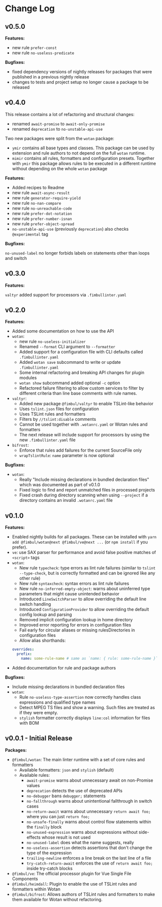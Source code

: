 # Change Log

## v0.5.0

**Features:**

* new rule `prefer-const`
* new rule `no-useless-predicate`

**Bugfixes:**

* fixed dependency versions of nightly releases for packages that were published in a previous nightly release
* changes to tests and project setup no longer cause a package to be released

## v0.4.0

This release contains a lot of refactoring and structural changes:

* renamed `await-promise` to `await-only-promise`
* renamed `deprecation` to `no-unstable-api-use`

Two new packages were split from the `wotan` package:

* `ymir` contains all base types and classes. This package can be used by extension and rule authors to not depend on the full `wotan` runtime.
* `mimir` contains all rules, formatters and configuration presets. Together with `ymir` this package allows rules to be executed in a different runtime without depending on the whole `wotan` package

**Features:**

* Added recipes to Readme
* new rule `await-async-result`
* new rule `generator-require-yield`
* new rule `no-nan-compare`
* new rule `no-unreachable-code`
* new rule `prefer-dot-notation`
* new rule `prefer-number-isnan`
* new rule `prefer-object-spread`
* `no-unstable-api-use` (previously `deprecation`) also checks `@experimental` tag

**Bugfixes:**

`no-unused-label` no longer forbids labels on statements other than loops and switch


## v0.3.0

**Features:**

`valtyr` added support for processors via `.fimbullinter.yaml`

## v0.2.0

**Features:**

* Added some documentation on how to use the API
* `wotan`:
  * new rule `no-useless-initializer`
  * Renamed `--format` CLI argument to `--formatter`
  * Added support for a configuration file with CLI defaults called `.fimbullinter.yaml`
  * Added `wotan save` subcommand to write or update `.fimbullinter.yaml`
  * Some internal refactoring and breaking API changes for plugin modules
  * `wotan show` subcommand added optional `-c` option
  * Refactored failure filtering to allow custom services to filter by different criteria than line base comments with rule names.
* `valtyr`:
  * Added new package `@fimbul/valtyr` to enable TSLint-like behavior
  * Uses `tslint.json` files for configuration
  * Uses TSLint rules and formatters
  * Filters by `//tslint:disable` comments
  * Cannot be used together with `.wotanrc.yaml` or Wotan rules and formatters
  * The next release will include support for processors by using the new `.fimbullinter.yaml` file
* `bifrost`:
  * Enforce that rules add failures for the current SourceFile only
  * `wrapTslintRule`: `name` parameter is now optional

**Bugfixes:**

* `wotan`:
  * Really "Include missing declarations in bundled declaration files" which was documented as part of v0.1.0
  * Fixed logic to find and report unmatched files in processed projects
  * Fixed crash during directory scanning when using `--project` if a directory contains an invalid `.wotanrc.yaml` file

## v0.1.0

**Features:**

* Enabled nightly builds for all packages. These can be installed with `yarn add @fimbul/wotan@next @fimbul/ve@next ...` (or `npm install` if you prefer).
* `ve`: use SAX parser for performance and avoid false positive matches of `<script>` tags
* `wotan`:
  * New rule `typecheck`: type errors as lint rule failures (similar to `tslint --type-check`, but is correctly formatted and can be ignored like any other rule)
  * New rule `syntaxcheck`: syntax errors as lint rule failures
  * New rule `no-inferred-empty-object`: warns about uninferred type parameters that might cause unintended behavior
  * Introduced `LineSwitchParser` to allow overriding the default line switch handling
  * Introduced `ConfigurationProvider` to allow overriding the default config lookup and parsing
  * Removed implicit configuration lookup in home directory
  * Improved error reporting for errors in configuration files
  * Fail early for circular aliases or missing rulesDirectories in configuration files
  * Allow alias shorthands:
  ```yaml
  overrides:
    prefix:
      name: some-rule-name # same as `name: { rule: some-rule-name }`
  ```
* Added documentation for rule and package authors

**Bugfixes:**

* Include missing declarations in bundled declaration files
* `wotan`:
  * Rule `no-useless-type-assertion` now correctly handles class expressions and qualified type names
  * Detect MPEG TS files and show a warning. Such files are treated as if they were empty.
  * `stylish` formatter correctly displays `line:col` information for files with BOM

## v0.0.1 - Initial Release

**Packages:**

* `@fimbul/wotan`: The main linter runtime with a set of core rules and formatters
  * Available formatters: `json` and `stylish` (default)
  * Available rules:
    * `await-promise` warns about unnecessary await on non-Promise values
    * `deprecation` detects the use of deprecated APIs
    * `no-debugger` bans `debugger;` statements
    * `no-fallthrough` warns about unintentional fallthrough in switch cases
    * `no-return-await` warns about unnecessary `return await foo;` where you can just `return foo;`
    * `no-unsafe-finally` warns about control flow statements within the `finally` block
    * `no-unused-expression` warns about expressions without side-effects whose result is not used
    * `no-unused-label` does what the name suggests, really
    * `no-useless-assertion` detects assertions that don't change the type of the expression
    * `trailing-newline` enforces a line break on the last line of a file
    * `try-catch-return-await` enforces the use of `return await foo;` inside try-catch blocks
* `@fimbul/ve`: The official processor plugin for Vue Single File Components
* `@fimbul/heimdall`: Plugin to enable the use of TSLint rules and formatters within Wotan
* `@fimbul/bifrost`: Allows authors of TSLint rules and formatters to make them available for Wotan without refactoring.
